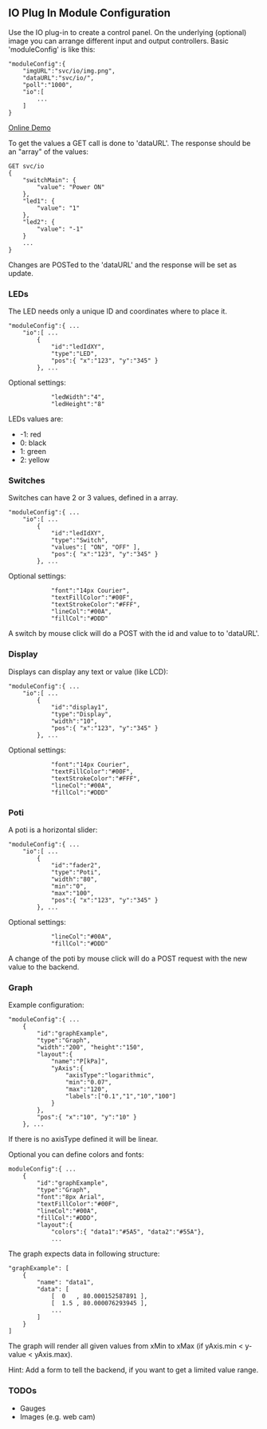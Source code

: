 ## IO Plug In Module Configuration
Use the IO plug-in to create a control panel.
On the underlying (optional) image you can arrange different
input and output controllers. Basic 'moduleConfig' is like this:

	"moduleConfig":{
		"imgURL":"svc/io/img.png",
		"dataURL":"svc/io/",
		"poll":"1000",
		"io":[
			...
		]
	}

[Online Demo](http://mh-svr.de/pong_v0.6.2/index.html?layout=demo_io)

To get the values a GET call is done to 'dataURL'. 
The response should be an "array" of the values:

	GET svc/io
	{
	    "switchMain": {
	        "value": "Power ON"
	    },
	    "led1": {
	        "value": "1"
	    },
	    "led2": {
	        "value": "-1"
	    }
	    ...
	}
	
Changes are POSTed to the 'dataURL' and the response will be set as update.

### LEDs
The LED needs only a unique ID and coordinates where to place it.

	"moduleConfig":{ ...
		"io":[ ...
			{
				"id":"ledIdXY",
				"type":"LED",
				"pos":{ "x":"123", "y":"345" }
			}, ...			

Optional settings:

 				"ledWidth":"4",
 				"ledHeight":"8"

LEDs values are:
* -1: red
* 0: black
* 1: green
* 2: yellow

### Switches
Switches can have 2 or 3 values, defined in a array.

	"moduleConfig":{ ...
		"io":[ ...
			{
				"id":"ledIdXY",
				"type":"Switch",
				"values":[ "ON", "OFF" ],
				"pos":{ "x":"123", "y":"345" }
			}, ...			

Optional settings:

 				"font":"14px Courier",
 				"textFillColor":"#00F",
 				"textStrokeColor":"#FFF",
				"lineCol":"#00A",
				"fillCol":"#DDD"

A switch by mouse click will do a POST with the id and value to to 'dataURL'.

### Display
Displays can display any text or value (like LCD):

	"moduleConfig":{ ...
		"io":[ ...
			{
				"id":"display1",
				"type":"Display",
				"width":"10",
				"pos":{ "x":"123", "y":"345" }
			}, ...			

Optional settings:

 				"font":"14px Courier",
 				"textFillColor":"#00F",
 				"textStrokeColor":"#FFF",
				"lineCol":"#00A",
				"fillCol":"#DDD"

### Poti
A poti is a horizontal slider:

	"moduleConfig":{ ...
		"io":[ ...
			{
				"id":"fader2",
				"type":"Poti",
				"width":"80", 
				"min":"0", 
				"max":"100",
				"pos":{ "x":"123", "y":"345" }
			}, ...			

Optional settings:

				"lineCol":"#00A",
				"fillCol":"#DDD"

A change of the poti by mouse click will do a POST request with the new value to the backend.

### Graph
Example configuration:

	"moduleConfig":{ ...
		{
			"id":"graphExample",
			"type":"Graph",
			"width":"200", "height":"150",
			"layout":{
				"name":"P[kPa]",
				"yAxis":{
					"axisType":"logarithmic",
					"min":"0.07",
					"max":"120",
					"labels":["0.1","1","10","100"]
				}
			},
			"pos":{ "x":"10", "y":"10" }
		}, ...

If there is no axisType defined it will be linear. 

Optional you can define colors and fonts:

	moduleConfig":{ ...
		{
			"id":"graphExample",
			"type":"Graph",
			"font":"8px Arial", 
			"textFillColor":"#00F",
			"lineCol":"#00A",
			"fillCol":"#DDD",
			"layout":{
				"colors":{ "data1":"#5A5", "data2":"#55A"},
				...
			
The graph expects data in following structure:

	"graphExample": [
        {
            "name": "data1",
            "data": [
                [  0   , 80.000152587891 ],
                [  1.5 , 80.000076293945 ],
                ...
            ]
        }
    ]
    
The graph will render all given values from xMin to xMax (if yAxis.min < y-value < yAxis.max). 

Hint: Add a form to tell the backend, if you want to get a limited value range.

### TODOs
- Gauges
- Images (e.g. web cam)